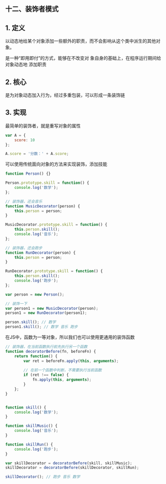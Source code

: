 ## 十二、装饰者模式

## 1. 定义

以动态地给某个对象添加一些额外的职责，而不会影响从这个类中派生的其他对象。

是一种“即用即付”的方式，能够在不改变对 象自身的基础上，在程序运行期间给对象动态地 添加职责

## 2. 核心

是为对象动态加入行为，经过多重包装，可以形成一条装饰链

## 3. 实现

最简单的装饰者，就是重写对象的属性

```javascript
var A = {
    score: 10
};

A.score = '分数：' + A.score;
```

可以使用传统面向对象的方法来实现装饰，添加技能

```javascript
function Person() {}

Person.prototype.skill = function() {
    console.log('数学');
};

// 装饰器，还会音乐
function MusicDecorator(person) {
    this.person = person;
}

MusicDecorator.prototype.skill = function() {
    this.person.skill();
    console.log('音乐');
};

// 装饰器，还会跑步
function RunDecorator(person) {
    this.person = person;
}

RunDecorator.prototype.skill = function() {
    this.person.skill();
    console.log('跑步');
};

var person = new Person();

// 装饰一下
var person1 = new MusicDecorator(person);
person1 = new RunDecorator(person1);

person.skill(); // 数学
person1.skill(); // 数学 音乐 跑步
```

在JS中，函数为一等对象，所以我们也可以使用更通用的装饰函数

```javascript
// 装饰器，在当前函数执行前先执行另一个函数
function decoratorBefore(fn, beforeFn) {
    return function() {
        var ret = beforeFn.apply(this, arguments);
        
        // 在前一个函数中判断，不需要执行当前函数
        if (ret !== false) {
            fn.apply(this, arguments);
        }
    };
}


function skill() {
    console.log('数学');
}

function skillMusic() {
    console.log('音乐');
}

function skillRun() {
    console.log('跑步');
}

var skillDecorator = decoratorBefore(skill, skillMusic);
skillDecorator = decoratorBefore(skillDecorator, skillRun);

skillDecorator(); // 跑步 音乐 数学
```
